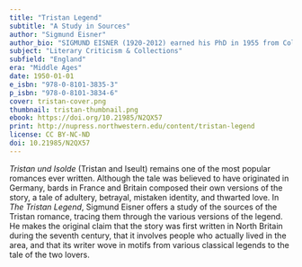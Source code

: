 ```yaml
---
title: "Tristan Legend"
subtitle: "A Study in Sources"
author: "Sigmund Eisner"
author_bio: "SIGMUND EISNER (1920-2012) earned his PhD in 1955 from Columbia University. He was a Chaucerian scholar and professor at the University of Arizona."
subject: "Literary Criticism & Collections"
subfield: "England"
era: "Middle Ages"
date: 1950-01-01
e_isbn: "978-0-8101-3835-3"
p_isbn: "978-0-8101-3834-6"
cover: tristan-cover.png
thumbnail: tristan-thumbnail.png
ebook: https://doi.org/10.21985/N2QX57
print: http://nupress.northwestern.edu/content/tristan-legend
license: CC BY-NC-ND
doi: 10.21985/N2QX57
---
```

_Tristan und Isolde_ (Tristan and Iseult) remains one of the most popular romances ever written. Although the tale was believed to have originated in Germany, bards in France and Britain composed their own versions of the story, a tale of adultery, betrayal, mistaken identity, and thwarted love. In _The Tristan Legend_, Sigmund Eisner offers a study of the sources of the Tristan romance, tracing them through the various versions of the legend. He makes the original claim that the story was first written in North Britain during the seventh century, that it involves people who actually lived in the area, and that its writer wove in motifs from various classical legends to the tale of the two lovers.
